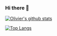 ### Hi there 👋

[![Olivier's github stats](https://github-readme-stats.vercel.app/api?username=olivier-kango)](https://github.com/olivier-kango/github-readme-stats)

[![Top Langs](https://github-readme-stats.vercel.app/api/top-langs/?username=olivier-kango)](https://github.com/olivier-kango/github-readme-stats)

<!--
**olivier-kango/olivier-kango** is a ✨ _special_ ✨ repository because its `README.md` (this file) appears on your GitHub profile.

Here are some ideas to get you started:

- 🔭 I’m currently working on ...
- 🌱 I’m currently learning ...
- 👯 I’m looking to collaborate on ...
- 🤔 I’m looking for help with ...
- 💬 Ask me about ...
- 📫 How to reach me: ...
- 😄 Pronouns: ...
- ⚡ Fun fact: ...
-->
